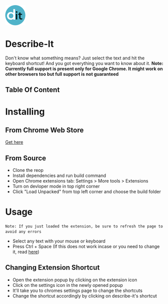 <img src="src/assets/img/icon-128.png" width="64"/>

# Describe-It
Don't know what something means? Just select the text and hit the keyboard shortcut! And you got everything you want to know about it.
**Note: Currently full support is present only for Google Chrome. It might work on other browsers too but full support is not guaranteed**

## Table Of Content


# Installing

## From Chrome Web Store
[Get here](https://chrome.google.com/webstore/detail/describe-it/mjjfbheclbnpfohkimmmkfeimdeilokf?hl=en)

## From Source
- Clone the reop
- Install dependencies and run build command
- Open Chrome extensions tab: Settings > More tools > Extensions
- Turn on devloper mode in top right corner
- Click "Load Unpacked" from top left corner and choose the build folder

# Usage
```Note: If you just loaded the extension, be sure to refresh the page to avoid any errors```

- Select any text with your mouse or keyboard
- Press Ctrl + Space (If this does not work incase or you need to change it, read [here](#changing-extension-shortcut))

## Changing Extension Shortcut
- Open the extension popup by clicking on the extension icon
- Click on the settings icon in the newly opened popup
- It'll take you to chromes settings page to change the shortcuts
- Change the shortcut accordingly by clicking on describe-it's shortcut
